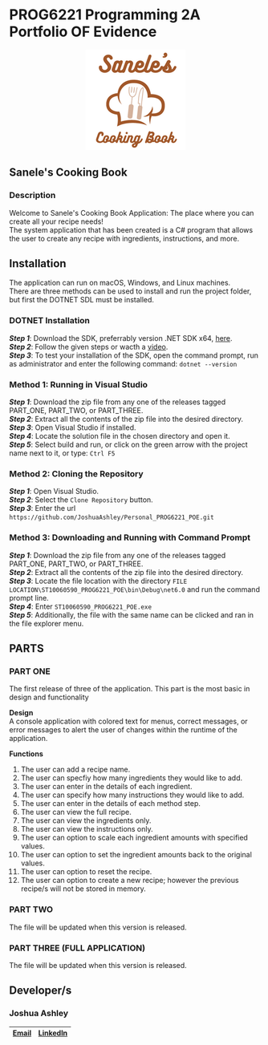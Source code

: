 # PROG6221 Programming 2A Portfolio OF Evidence
<p align = "center">
<img width="200" height="200" src="https://github.com/JoshuaAshley/Personal_PROG6221_POE/blob/main/ST10060590_PROG6221_POE/Image_Resources/Sanele's_Cooking_Book.png" alt="my banner">
</p>

## Sanele's Cooking Book
### Description
Welcome to Sanele's Cooking Book Application: The place where you can create all your recipe needs!<br/>
The system application that has been created is a C# program that allows the user to create any recipe with ingredients, instructions, and more.

## Installation
The application can run on macOS, Windows, and Linux machines.<br/>
There are three methods can be used to install and run the project folder, but first the DOTNET SDL must be installed.

### DOTNET Installation
**_Step 1_**: Download the SDK, preferrably version .NET SDK x64, [here](https://dotnet.microsoft.com/en-us/download).<br/>
**_Step 2_**: Follow the given steps or wacth a [video](https://www.youtube.com/watch?v=AC5UWby16sg).<br/>
**_Step 3_**: To test your installation of the SDK, open the command prompt, run as administrator and enter the following command:
```dotnet --version```

### Method 1: Running in Visual Studio
**_Step 1_**: Download the zip file from any one of the releases tagged PART_ONE, PART_TWO, or PART_THREE.<br/>
**_Step 2_**: Extract all the contents of the zip file into the desired directory.<br/>
**_Step 3_**: Open Visual Studio if installed.<br/>
**_Step 4_**: Locate the solution file in the chosen directory and open it.<br/>
**_Step 5_**: Select build and run, or click on the green arrow with the project name next to it, or type:
```Ctrl F5```

### Method 2: Cloning the Repository
**_Step 1_**: Open Visual Studio.<br/>
**_Step 2_**: Select the ```Clone Repository``` button.<br/>
**_Step 3_**: Enter the url ```https://github.com/JoshuaAshley/Personal_PROG6221_POE.git```

### Method 3: Downloading and Running with Command Prompt
**_Step 1_**: Download the zip file from any one of the releases tagged PART_ONE, PART_TWO, or PART_THREE.<br/>
**_Step 2_**: Extract all the contents of the zip file into the desired directory.<br/>
**_Step 3_**: Locate the file location with the directory ```FILE LOCATION\ST10060590_PROG6221_POE\bin\Debug\net6.0``` and run the command prompt line.<br/>
**_Step 4_**: Enter ```ST10060590_PROG6221_POE.exe```<br/>
**_Step 5_**: Additionally, the file with the same name can be clicked and ran in the file explorer menu.

## PARTS
### PART ONE
The first release of three of the application. This part is the most basic in design and functionality

**Design**<br/>
A console application with colored text for menus, correct messages, or error messages to alert the user of changes within the runtime of the application.

**Functions**
1. The user can add a recipe name.<br/>
2. The user can specfiy how many ingredients they would like to add.<br/>
3. The user can enter in the details of each ingredient.<br/>
4. The user can specify how many instructions they would like to add.<br/>
5. The user can enter in the details of each method step.<br/>
6. The user can view the full recipe.<br/>
7. The user can view the ingredients only.<br/>
8. The user can view the instructions only.<br/>
9. The user can option to scale each ingredient amounts with specified values.<br/>
10. The user can option to set the ingredient amounts back to the original values.<br/>
11. The user can option to reset the recipe.<br/>
12. The user can option to create a new recipe; however the previous recipe/s will not be stored in memory.

### PART TWO
The file will be updated when this version is released.

### PART THREE (FULL APPLICATION)
The file will be updated when this version is released.

## Developer/s
### Joshua Ashley
| [Email](mailto:st10060590@vcconnect.edu.za)        |[LinkedIn](https://www.linkedin.com/in/joshua-ashley-857001227/)         |
| ---------------------------------------------------|------------------------------------------------------------------------:|
